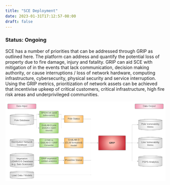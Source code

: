 ```yaml
---
title: "SCE Deployment"
date: 2023-01-31T17:12:57-08:00
draft: false
---
```


### Status: Ongoing

SCE has a number of priorities that can be addressed through GRIP as outlined here. The platform can address and quantify the potential loss of property due to fire damage, injury and fatality. GRIP can aid SCE with mitigation of in the events that lack communication, decision making authority, or cause interruptions / loss of network hardware, computing infrastructure, cybersecurity, physical security and service interruption. Using the GRIP metrics, prioritization of network assets can be achieved that incentivise upkeep of critical customers, critical infrastructure, high fire risk areas and underprivileged communities. 

 ![Figure 1-High-level Platform Overview for SCE](/SCE_FIG1.png)
